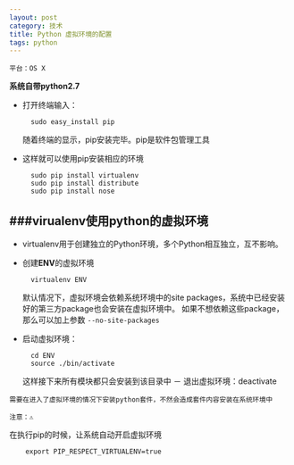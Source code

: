 ```yaml
---
layout: post
category: 技术
title: Python 虚拟环境的配置
tags: python
---
```


`平台：OS X`

**系统自带python2.7**

- 打开终端输入：
	
		sudo easy_install pip
	随着终端的显示，pip安装完毕。pip是软件包管理工具
- 这样就可以使用pip安装相应的环境
	
		sudo pip install virtualenv
		sudo pip install distribute
		sudo pip install nose

###virualenv使用python的虚拟环境
----

- virtualenv用于创建独立的Python环境，多个Python相互独立，互不影响。
- 创建**ENV**的虚拟环境

		virtualenv ENV
	默认情况下，虚拟环境会依赖系统环境中的site packages，系统中已经安装好的第三方package也会安装在虚拟环境中。
	如果不想依赖这些package，那么可以加上参数 `--no-site-packages`
- 启动虚拟环境：

		cd ENV
		source ./bin/activate
	这样接下来所有模块都只会安装到该目录中
－ 退出虚拟环境：deactivate

`需要在进入了虚拟环境的情况下安装python套件，不然会造成套件内容安装在系统环境中`

`注意：⚠`

在执行pip的时候，让系统自动开启虚拟环境

		export PIP_RESPECT_VIRTUALENV=true